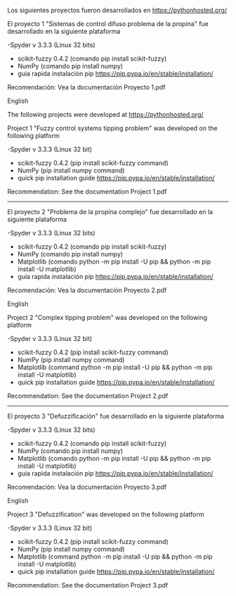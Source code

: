Los siguientes proyectos fueron desarrollados en https://pythonhosted.org/

El proyecto 1 "Sistemas de control difuso problema de la propina" fue desarrollado en la siguiente plataforma

-Spyder v 3.3.3 (Linux 32 bits)
- scikit-fuzzy 0.4.2 (comando pip install scikit-fuzzy)
- NumPy (comando pip install numpy)
- guia rapida instalación pip https://pip.pypa.io/en/stable/installation/

Recomendación: Vea la documentación Proyecto 1.pdf

English 

The following projects were developed at https://pythonhosted.org/

Project 1 "Fuzzy control systems tipping problem" was developed on the following platform

-Spyder v 3.3.3 (Linux 32 bit)
- scikit-fuzzy 0.4.2 (pip install scikit-fuzzy command)
- NumPy (pip install numpy command)
- quick pip installation guide https://pip.pypa.io/en/stable/installation/

Recommendation: See the documentation Project 1.pdf

*****************************************************************************************************************************************************************************************

El proyecto 2 "Problema de la propina complejo" fue desarrollado en la siguiente plataforma

-Spyder v 3.3.3 (Linux 32 bits)
- scikit-fuzzy 0.4.2 (comando pip install scikit-fuzzy)
- NumPy (comando pip install numpy)
- Matplotlib (comando python -m pip install -U pip && python -m pip install -U matplotlib)
- guia rapida instalación pip https://pip.pypa.io/en/stable/installation/

Recomendación: Vea la documentación Proyecto 2.pdf

English 

Project 2 "Complex tipping problem" was developed on the following platform

-Spyder v 3.3.3 (Linux 32 bit)
- scikit-fuzzy 0.4.2 (pip install scikit-fuzzy command)
- NumPy (pip install numpy command)
- Matplotlib (command python -m pip install -U pip && python -m pip install -U matplotlib)
- quick pip installation guide https://pip.pypa.io/en/stable/installation/

Recommendation: See the documentation Project 2.pdf

********************************************************************************************************************************************************************************************

El proyecto 3 "Defuzzificación" fue desarrollado en la siguiente plataforma

-Spyder v 3.3.3 (Linux 32 bits)
- scikit-fuzzy 0.4.2 (comando pip install scikit-fuzzy)
- NumPy (comando pip install numpy)
- Matplotlib (comando python -m pip install -U pip && python -m pip install -U matplotlib)
- guia rapida instalación pip https://pip.pypa.io/en/stable/installation/

Recomendación: Vea la documentación Proyecto 3.pdf

English

Project 3 "Defuzzification" was developed on the following platform

-Spyder v 3.3.3 (Linux 32 bit)
- scikit-fuzzy 0.4.2 (pip install scikit-fuzzy command)
- NumPy (pip install numpy command)
- Matplotlib (command python -m pip install -U pip && python -m pip install -U matplotlib)
- quick pip installation guide https://pip.pypa.io/en/stable/installation/

Recommendation: See the documentation Project 3.pdf



